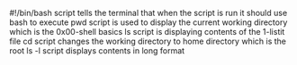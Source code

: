 #!/bin/bash script tells the terminal that when the script is run it should use bash to execute
pwd script is used to display the current working directory which is the 0x00-shell basics
ls script is displaying contents of the 1-listit file
cd script changes the working directory to home directory which is the root
ls -l script displays contents in long format
